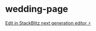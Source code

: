 # wedding-page

[Edit in StackBlitz next generation editor ⚡️](https://stackblitz.com/~/github.com/ndonolli/wedding-page)
